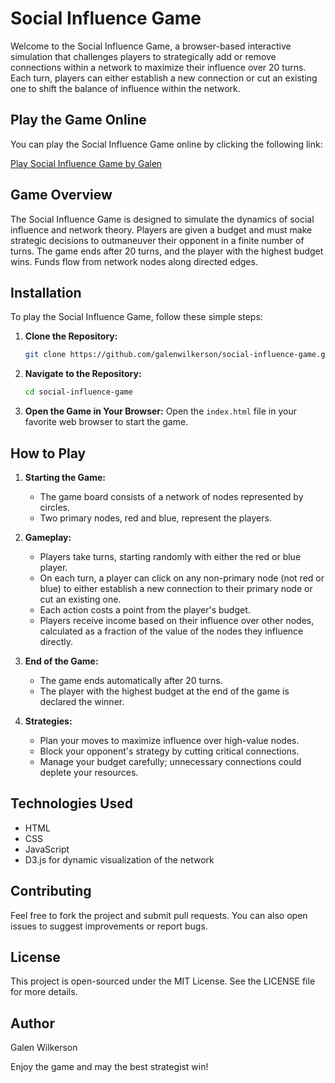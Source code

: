 # Social Influence Game

Welcome to the Social Influence Game, a browser-based interactive simulation that challenges players to strategically add or remove connections within a network to maximize their influence over 20 turns. Each turn, players can either establish a new connection or cut an existing one to shift the balance of influence within the network.

## Play the Game Online

You can play the Social Influence Game online by clicking the following link:

[Play Social Influence Game by Galen](http://galenwilkerson.github.io/social_influence_game.html)


## Game Overview

The Social Influence Game is designed to simulate the dynamics of social influence and network theory. Players are given a budget and must make strategic decisions to outmaneuver their opponent in a finite number of turns. The game ends after 20 turns, and the player with the highest budget wins.  Funds flow from network nodes along directed edges.

## Installation

To play the Social Influence Game, follow these simple steps:

1. **Clone the Repository:**
   ```bash
   git clone https://github.com/galenwilkerson/social-influence-game.git
   ```
2. **Navigate to the Repository:**
   ```bash
   cd social-influence-game
   ```
3. **Open the Game in Your Browser:**
   Open the `index.html` file in your favorite web browser to start the game.

## How to Play

1. **Starting the Game:**
   - The game board consists of a network of nodes represented by circles.
   - Two primary nodes, red and blue, represent the players.

2. **Gameplay:**
   - Players take turns, starting randomly with either the red or blue player.
   - On each turn, a player can click on any non-primary node (not red or blue) to either establish a new connection to their primary node or cut an existing one.
   - Each action costs a point from the player's budget.
   - Players receive income based on their influence over other nodes, calculated as a fraction of the value of the nodes they influence directly.

3. **End of the Game:**
   - The game ends automatically after 20 turns.
   - The player with the highest budget at the end of the game is declared the winner.

4. **Strategies:**
   - Plan your moves to maximize influence over high-value nodes.
   - Block your opponent's strategy by cutting critical connections.
   - Manage your budget carefully; unnecessary connections could deplete your resources.

## Technologies Used

- HTML
- CSS
- JavaScript
- D3.js for dynamic visualization of the network

## Contributing

Feel free to fork the project and submit pull requests. You can also open issues to suggest improvements or report bugs. 

## License

This project is open-sourced under the MIT License. See the LICENSE file for more details.

## Author

Galen Wilkerson

Enjoy the game and may the best strategist win!
